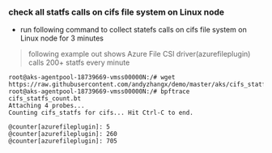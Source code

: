 ### check all statfs calls on cifs file system on Linux node
 - run following command to collect statefs calls on cifs file system on Linux node for 3 minutes
 > following example out shows Azure File CSI driver(azurefileplugin) calls 200+ statfs every minute
```console
root@aks-agentpool-18739669-vmss00000N:/# wget https://raw.githubusercontent.com/andyzhangx/demo/master/aks/cifs_statfs_count.bt
root@aks-agentpool-18739669-vmss00000N:/# bpftrace cifs_statfs_count.bt
Attaching 4 probes...
Counting cifs_statfs for cifs... Hit Ctrl-C to end.

@counter[azurefileplugin]: 5
@counter[azurefileplugin]: 260
@counter[azurefileplugin]: 705
```
